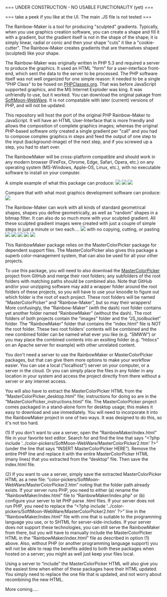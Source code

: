 === UNDER CONSTRUCTION - NO USABLE FUNCTIONALITY (yet) ===

=== take a peek if you like at the UI.  The main .JS file is not tested ===

The Rainbow-Maker is a tool for producing "sculpted" gradients.  Typically, when you use graphics creation software, you can create a shape and fill it with a gradient, but the gradient itself is not in the shape of the shape; it is simply linear, radial or conic and then your shape "cuts" it like a "cookie-cutter".  The Rainbow-Maker creates gradients that are themselves shaped (sculpted) like your shape.

The Rainbow-Maker was originally written in PHP 5.3 and required a server to produce the graphics.  It used an HTML "form" for a user-interface front-end, which sent the data to the server to be processed.  The PHP software itself was not well organized for one simple reason: it needed to be a single "PHP Class" to be hosed on <a href='https://www.phpclasses.org/package/7363-PHP-Create-transparent-gradient-images.html'>PHPClasses.org</a>.  That was before JavaScript supported graphics, and the MS Internet Exploder was king.  It was unfriendly to use, but it worked.  You can download the original pakage from <a href='https://softmoon-webware.com/OpenSource.php'>SoftMoon-WebWare</a>.  It is not compatable with later (current) versions of PHP, and will not be updated.

This repository will host the port of the original PHP Rainbow-Maker to JavaScript.  It will have an HTML User-Interface that is more friendly and allows the composition of complete graphics images; whereas the original PHP-based software only created a single gradient per "call" and you had to compose complex graphics in steps and feed the output of one step to the input (background-image) of the next step, and if you screwed up a step, you had to start over.

The RainbowMaker will be cross-platform compatible and should work in any modern browser (FireFox, Chrome, Edge, Safari, Opera, etc.) on any operating system (MS-Windows, Apple-OS, Linux, etc.), with no executable software to install on your computer.

A simple example of what this package can produce:
<img src='RainbowGallery/mystar.png'>
<img src='RainbowGallery/myotherstar.png'>
<img src='RainbowGallery/mythirdstar.png'>

Compare that with what most graphics development software can produce:
<img src='RainbowGallery/oldstar1.png'>

The Rainbow-Maker can work with all kinds of standard geometrical shapes, shapes you define geometrically, as well as "random" shapes in a bitmap filter.  It can also do so much more with your sculpted gradient. All these sculpted gradient images were created with just a couple of simple steps in just a minute or two each....
<img src='RainbowGallery/7-13.png'>
with no copying, cutting, or pasting
<img src='RainbowGallery/16of20.png'>
<img src='RainbowGallery/bi-spiral star-flower.png'>
<img src='RainbowGallery/candy mints.png'>
<img src='RainbowGallery/rainbow starlet.png'>
<img src='RainbowGallery/TheBigIsland.png'>

This RainbowMaker package relies on the MasterColorPicker package for dependent support files.  The MasterColorPicker also gives this package a superb color-management system, that can also be used for all your other projects.

To use this package, you will need to also download the <a href='https://github.com/softmoonwebware/mastercolorpicker'>MasterColorPicker</a> project from GitHub and merge their root folders; any subfolders of the root folders with matching paths should be combined also.  Note that GitHub and/or your unzipping software may add a wrapper folder around the root folders of these projects, so you will have to use your knoodle to figure out which folder is the root of each project.  These root folders will be named “MasterColorPicker” and “Rainbow-Maker”, but so may their wrappers!  More confusingly, the “Rainbow-Maker” (with the dash) root folder contains yet another folder named “RainbowMaker” (without the dash).  The root folders of both projects contain the “images” folder and the “JS_toolbucket” folder.  The “RainbowMaker” folder that contains the “index.html” file is NOT the root folder.  These two root folders' contents will be combined and the new combined folder can be named what ever you like (e.g. “SMWW”) or you may place the combined contents into an exsiting folder (e.g. “htdocs” on an Apache server for example) with other unrelated content.

You don't need a server to use the RainbowMaker or MasterColorPicker packages, but that can give them more options to make your workflow easier.  You can use a local (“localhost”) server on your computer, or a server in the cloud.  Or you can simply place the files in any folder in any location in your system and access the project directly from there without a server or any internet access.

You will also have to extract the MasterColorPicker HTML from the “MasterColorPicker_desktop.html” file; instructions for doing so are in the “MasterColorPicker_instructions.html” file.  The MasterColorPicker project comes packaged in a stand-alone form for desktop usage; this makes it easy to download and use immediately.  You will need to incorporate it into the RainbowMaker project in one of two ways.  It was designed to do this, so it's not too hard.

(1) If you don't want to use a server, open the “RainbowMaker/index.html” file in your favorite text editor.  Search for and find the line that says “&lt;?php include '../color-pickers/SoftMoon-WebWare/MasterColorPicker2.htm' ?&gt;” (under the line that says “INSERT MasterColorPicker HERE”).  Remove the entire PHP line and replace it with the entire MasterColorPicker HTML (many lines) that you extracted from the “desktop” file.  Then save the index.html file.

(2) If you want to use a server, simply save the extracted MasterColorPicker HTML as a new file: “color-pickers/SoftMoon-WebWare/MasterColorPicker2.htm” noting that the folder path already exists.  If your server runs PHP, you need to either (a) rename the “RainbowMaker/index.html” file to “RainbowMaker/index.php” or (b) configure your server to let PHP parse .html files.  If your server does not run PHP, you need to replace the “&lt;?php include '../color-pickers/SoftMoon-WebWare/MasterColorPicker2.htm' ?&gt;” line in the “RainbowMaker/index.html” file with one that is suitable to the programming language you use, or to SHTML for server-side-includes.  If your server does not support these technologies, you can still serve the RainbowMaker from there, but you will have to manually include the MasterColorPicker HTML in the “RainbowMaker/index.html” file as described in option (1) above.  Also, without PHP (or another programming language support) you will not be able to reap the benefits added to both these packages when hosted on a server; you might as well just keep your files local.

Using a server to “include” the MasterColorPicker HTML will also give you the easiest time when either of these packages have their HTML updated. You simply need to replace the one file that is updated, and not worry about recombining the new HTML.

More coming.....
